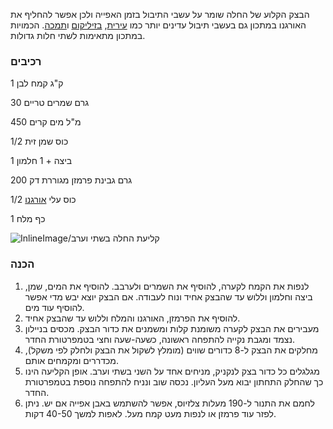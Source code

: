 הבצק הקלוע של החלה שומר על עשבי התיבול בזמן האפייה ולכן אפשר להחליף את האורגנו במתכון גם בעשבי תיבול עדינים יותר כמו [עירית](/herb/chives), [בזיליקום](/herb/basil) ו[תמכה](/herb/chervil). הכמויות במתכון מתאימות לשתי חלות גדולות.

### רכיבים

1 ק"ג קמח לבן

30 גרם שמרים טריים

450 מ"ל מים קרים

1/2 כוס שמן זית

1 ביצה + 1 חלמון

200 גרם גבינת פרמזן מגוררת דק

1/2 כוס עלי [אורגנו](/herb/oregano)

1 כף מלח



![InlineImage/קליעת החלה בשתי וערב](process.jpg)

### הכנה

1. לנפות את הקמח לקערה, להוסיף את השמרים ולערבב. להוסיף את המים, שמן, ביצה וחלמון וללוש עד שהבצק אחיד ונוח לעבודה. אם הבצק יוצא יבש מדי אפשר להוסיף עוד מים.
2. להוסיף את הפרמזן, האורגנו והמלח וללוש עד שהבצק אחיד.
3. מעבירים את הבצק לקערה משומנת קלות ומשמנים את כדור הבצק. מכסים בניילון נצמד ומגבת נקייה להתפחה ראשונה, כשעה-שעה וחצי בטמפרטורת החדר.
4. מחלקים את הבצק ל-8 כדורים שווים (מומלץ לשקול את הבצק ולחלק לפי משקל), מכדררים ומקמחים אותם.
5. מגלגלים כל כדור בצק לנקניק, מניחים אחד על השני בשתי וערב. אופן הקליעה הינו כך שהחלק התחתון יבוא מעל העליון. נכסה שוב ונניח להתפחה נוספת בטמפרטורת החדר.
6. לחמם את התנור ל-190 מעלות צלזיוס, אפשר להשתמש באבן אפייה אם יש. ניתן לפזר עוד פרמזן או לנפות מעט קמח מעל. לאפות למשך 40-50 דקות. 